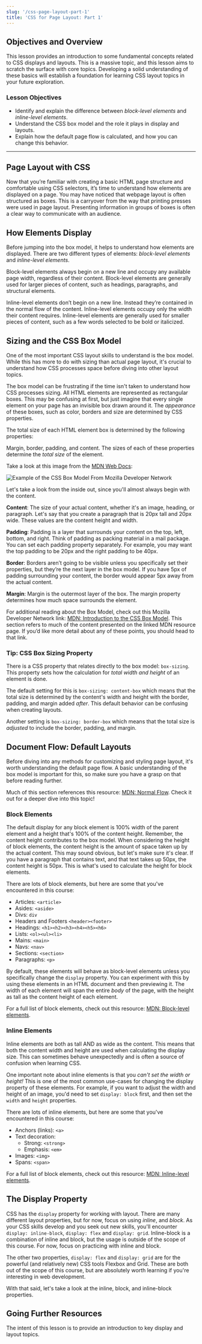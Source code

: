 ```yaml
---
slug: '/css-page-layout-part-1'
title: 'CSS for Page Layout: Part 1'
---
```


## Objectives and Overview

This lesson provides an introduction to some fundamental concepts related to CSS displays and layouts. This is a massive topic, and this lesson aims to scratch the surface with core topics. Developing a solid understanding of these basics will establish a foundation for learning CSS layout topics in your future exploration.

### Lesson Objectives

- Identify and explain the difference between _block-level elements_ and _inline-level elements_.
- Understand the CSS box model and the role it plays in display and layouts.
- Explain how the default page flow is calculated, and how you can change this behavior.

---

## Page Layout with CSS

Now that you’re familiar with creating a basic HTML page structure and comfortable using CSS selectors, it’s time to understand how elements are displayed on a page. You may have noticed that webpage layout is often structured as boxes. This is a carryover from the way that printing presses were used in page layout. Presenting information in groups of boxes is often a clear way to communicate with an audience.

## How Elements Display

Before jumping into the box model, it helps to understand how elements are displayed. There are two different types of elements: _block-level elements_ and _inline-level elements_.

Block-level elements always begin on a new line and occupy any available page width, regardless of their content. Block-level elements are generally used for larger pieces of content, such as headings, paragraphs, and structural elements.

Inline-level elements don’t begin on a new line. Instead they’re contained in the normal flow of the content. Inline-level elements occupy only the width their content requires. Inline-level elements are generally used for smaller pieces of content, such as a few words selected to be bold or italicized.

## Sizing and the CSS Box Model

One of the most important CSS layout skills to understand is the box model. While this has more to do with sizing than actual page layout, it's crucial to understand how CSS processes space before diving into other layout topics.

The box model can be frustrating if the time isn't taken to understand how CSS processes sizing. All HTML elements are represented as rectangular boxes. This may be confusing at first, but just imagine that every single element on your page has an invisible box drawn around it. The _appearance_ of these boxes, such as color, borders and size are determined by CSS properties.

The total size of each HTML element box is determined by the following properties:

Margin, border, padding, and content. The sizes of each of these properties determine the _total size_ of the element.

Take a look at this image from the [MDN Web Docs](https://developer.mozilla.org/):

![Example of the CSS Box Model From Mozilla Developer Network](../images/css-box-model-standard-mdn.jpg)

Let's take a look from the inside out, since you'll almost always begin with the content.

**Content**: The size of your actual content, whether it's an image, heading, or paragraph. Let's say that you create a paragraph that is 20px tall and 20px wide. These values are the content height and width.

**Padding**: Padding is a layer that surrounds your content on the top, left, bottom, and right. Think of padding as packing material in a mail package. You can set each padding property separately. For example, you may want the top padding to be 20px and the right padding to be 40px.

**Border**: Borders aren’t going to be visible unless you specifically set their properties, but they’re the next layer in the box model. If you have 5px of padding surrounding your content, the border would appear 5px away from the actual content.

**Margin**: Margin is the outermost layer of the box. The margin property determines how much space surrounds the element.

For additional reading about the Box Model, check out this Mozilla Developer Network link: [MDN: Introduction to the CSS Box Model](https://developer.mozilla.org/en-US/docs/Web/CSS/CSS_Box_Model/Introduction_to_the_CSS_box_model).
This section refers to much of the content presented on the linked MDN resource page. If you’d like more detail about any of these points, you should head to that link.

### Tip: CSS Box Sizing Property

There is a CSS property that relates directly to the box model: `box-sizing`. This property sets how the calculation for _total width and height_ of an element is done.

The default setting for this is `box-sizing: content-box` which means that the total size is determined by the content's width and height with the border, padding, and margin added _after_. This default behavior can be confusing when creating layouts.

Another setting is `box-sizing: border-box` which means that the total size is _adjusted_ to include the border, padding, and margin.

<!-- TODO:
INCLUDE EXAMPLE
 -->

## Document Flow: Default Layouts

Before diving into any methods for customizing and styling page layout, it's worth understanding the default page flow. A basic understanding of the box model is important for this, so make sure you have a grasp on that before reading further.

Much of this section references this resource: [MDN: Normal Flow](https://developer.mozilla.org/en-US/docs/Learn/CSS/CSS_layout/Normal_Flow). Check it out for a deeper dive into this topic!

### Block Elements

The default display for any block element is 100% width of the parent element and a height that's 100% of the content height. Remember, the content height contributes to the box model. When considering the height of block elements, the content height is the amount of space taken up by the actual content. This may sound obvious, but let's make sure it's clear. If you have a paragraph that contains text, and that text takes up 50px, the content height is 50px. This is what's used to calculate the height for block elements.

There are lots of block elements, but here are some that you've encountered in this course:

- Articles: `<article>`
- Asides: `<aside>`
- Divs: `div`
- Headers and Footers `<header><footer>`
- Headings: `<h1><h2><h3><h4><h5><h6>`
- Lists: `<ol><ul><li>`
- Mains: `<main>`
- Navs: `<nav>`
- Sections: `<section>`
- Paragraphs: `<p>`

By default, these elements will behave as block-level elements unless you specifically change the `display` property. You can experiment with this by using these elements in an HTML document and then previewing it. The width of each element will span the entire _body_ of the page, with the height as tall as the content height of each element.

For a full list of block elements, check out this resource: [MDN: Block-level elements](https://developer.mozilla.org/en-US/docs/Web/HTML/Block-level_elements).

### Inline Elements

Inline elements are both as tall AND as wide as the content. This means that both the content width and height are used when calculating the display size. This can sometimes behave unexpectedly and is often a source of confusion when learning CSS.

One important note about inline elements is that you _can't set the width or height!_ This is one of the most common use-cases for changing the display property of these elements. For example, if you want to adjust the width and height of an image, you'd need to set `display: block` first, and then set the `width` and `height` properties.

There are lots of inline elements, but here are some that you've encountered in this course:

- Anchors (links): `<a>`
- Text decoration:
  - Strong: `<strong>`
  - Emphasis: `<em>`
- Images: `<img>`
- Spans: `<span>`

For a full list of block elements, check out this resource: [MDN: Inline-level elements](https://developer.mozilla.org/en-US/docs/Web/HTML/Inline_elements).

## The Display Property

CSS has the `display` property for working with layout. There are many different layout properties, but for now, focus on using _inline_, and _block_. As your CSS skills develop and you seek out new skills, you'll encounter `display: inline-block`, `display: flex` and `display: grid`. Inline-block is a combination of inline and block, but the usage is outside of the scope of this course. For now, focus on practicing with inline and block.

The other two properties, `display: flex` and `display: grid` are for the powerful (and relatively new) CSS tools Flexbox and Grid. These are both out of the scope of this course, but are absolutely worth learning if you're interesting in web development.

With that said, let's take a look at the inline, block, and inline-block properties.

## Going Further Resources

The intent of this lesson is to provide an introduction to key display and layout topics.
